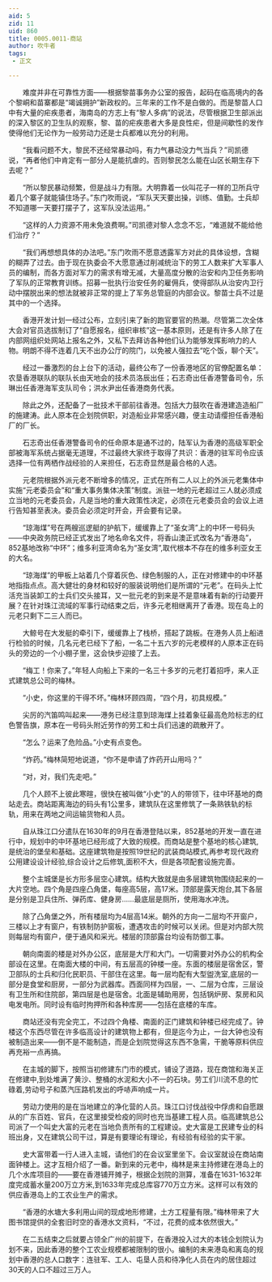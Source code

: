 ```yaml
---
aid: 5
zid: 11
uid: 860
title: 0005.0011-商站
author: 吹牛者
tags: 
 - 正文

---
```




　　难度并非在可靠性方面——根据黎苗事务办公室的报告，起码在临高境内的各个黎峒和苗寨都是“竭诚拥护”新政权的。三年来的工作不是白做的。而是黎苗人口中有大量的疟疾患者，海南岛的方志上有“黎人多病”的说法，尽管根据卫生部派出的深入黎区的卫生队的观察，黎、苗的疟疾患者大多是良性疟，但是间歇性的发作使得他们无论作为一般劳动力还是士兵都难以充分的利用。

　　“我看问题不大，黎民不还经常暴动吗，有力气暴动没力气当兵？”司凯德说，“再者他们中肯定有一部分人是能抗虐的。否则黎民怎么能在山区长期生存下去呢？”

　　“所以黎民暴动频繁，但是战斗力有限。大明靠着一伙叫花子一样的卫所兵守着几个寨子就能镇住场子。”东门吹雨说，“军队天天要出操，训练、值勤。士兵却不知道哪一天要打摆子了，这军队没法运用。”

　　“这样的人力资源不用未免浪费啊。”司凯德对黎人念念不忘，“难道就不能给他们治疗？”

　　“我们再想想具体的办法吧。”东门吹雨不愿意透露军方对此的具体设想，含糊的糊弄了过去。由于现在执委会不大愿意通过削减统治下的劳工人数来扩大军事人员的编制，而各方面对军力的需求有增无减，大量高度分散的治安和内卫任务影响了军队的正常教育训练。招募一批执行治安任务的雇佣兵，使得部队从治安内卫行动中摆脱出来的想法就被非正常的提上了军务总管庭的内部会议。黎苗士兵不过是其中的一个选择。

　　香港开发计划一经过公布，立刻引来了新的跑官要官的热潮。尽管第二次全体大会对官员选拔制订了“自愿报名，组织审核”这一基本原则，还是有许多人除了在内部网组织处网站上报名之外，又私下去拜访各种他们认为能够发挥影响力的人物。明朗不得不连着几天不出办公厅的院门，以免被人强拉去“吃个饭，聊个天”。

　　经过一番激烈的台上台下的活动，最终公布了一份香港地区的官僚配置名单：农垦香港联队的联队长由天地会的技术员洛辰出任；石志奇出任香港警备司令，乐琳出任香港海军支队司令；洪水尹出任香港商务代表。

　　除此之外，还配备了一批技术干部前往香港。包括大力鼓吹在香港建造造船厂的施建涛。此人原本在企划院供职，对造船业非常感兴趣，便主动请缨担任香港船厂的厂长。

　　石志奇出任香港警备司令的任命原本是通不过的，陆军认为香港的高级军职全部被海军系统占据毫无道理，不过最终大家终于取得了共识：香港的驻军司令应该选择一位有两栖作战经验的人来担任，石志奇显然是最合格的人选。

　　元老院根据外派元老不断增多的情况，正式在所有二人以上的外派元老集体中实施“元老委员会”和“重大事务集体决策”制度。派驻一地的元老超过三人就必须成立当地的元老委员会，凡是当地的重大政策性决定，必须在元老委员会的会议上进行告知甚至表决。委员会必须定时开会，开会要有记录。

　　“琼海煤”号在两艘巡逻艇的护航下，缓缓靠上了“圣女湾”上的中环一号码头——中央政务院已经正式发出了地名命名文件，将香山澳正式改名为“香港岛”，852基地改称“中环”；维多利亚湾命名为“圣女湾”,取代根本不存在的维多利亚女王的大名。

　　“琼海煤”的甲板上站着几个穿着灰色、绿色制服的人，正在对修建中的中环基地指指点点。高大健壮的身材和较好的服装说明他们是所谓的“元老”。在码头上忙活充当装卸工的士兵们交头接耳，又一批元老的到来是不是意味着有新的行动要开展？在针对珠江流域的军事行动结束之后，许多元老相继离开了香港。现在岛上的元老只剩下二三人而已。

　　大鲸号在大发艇的牵引下，缓缓靠上了栈桥，搭起了跳板。在港务人员上船进行检验的时候，几名元老已经下了船，一名二十五六岁的元老模样的人原本正在码头的旁边的一个小棚子里，这会快步迎接了上去。

　　“梅工！你来了。”年轻人向船上下来的一名三十多岁的元老打着招呼，来人正式建筑总公司的梅林。

　　“小史，你这里的干得不坏。”梅林环顾四周，“四个月，初具规模。”

　　尖厉的汽笛鸣叫起来——港务已经注意到琼海煤上挂着象征最高危险标志的红色警告旗，原本在一号码头附近劳作的劳工和士兵们迅速的疏散开了。

　　“怎么？运来了危险品。”小史有点变色。

　　“炸药。”梅林简短地说道，“你不是申请了炸药开山用吗？”

　　“对，对，我们先走吧。”

　　几个人顾不上彼此寒暄，很快在被叫做“小史”的人的带领下，往中环基地的商站走去。商站距离海边的码头有1公里多，建筑队在这里修筑了一条熟铁轨的标轨，用来在两地之间运输货物和人员。

　　自从珠江口分遣队在1630年的9月在香港登陆以来，852基地的开发一直在进行中，规划中的中环基地已经形成了大致的规模。而商站是整个基地的核心建筑,是统治的堡垒和基础。这座建筑物是按照19世纪的武装商站模式,再参考现代政府公用建设设计经验,综合设计之后修筑,面积不大，但是各项配套设施完善。

　　整个主城堡是长方形多层空心建筑。结构大致就是由多层建筑物围绕起来的一大片空地。四个角是四座凸角堡，每座高5层，高17米。顶部是露天炮台,其下各层是分别是卫兵住所、弹药库、健身房……最底层是厕所，使用海水冲洗。

　　除了凸角堡之外，所有楼层均为4层高14米。朝外的方向一二层均不开窗户，三楼以上才有窗户，有铁制防护窗板，遭遇攻击的时候可以关闭。但是对内部大院则每层均有窗户，便于通风和采光。楼层的顶部露台均设有防御工事。

　　朝向南面的楼是对外办公区，底层是大厅和大门。一切需要对外办公的机构全部设在这里。在南面大楼的中间，有五层高的钟楼一座。东面的楼层是宿舍区，警卫部队的士兵和归化民职员、干部住在这里。每一层均配有大型盥洗室,底层的一部分是食堂和厨房，一部分为武器库。西面同样为四层，一、二层为仓库，三层设有卫生所和住院部，第四层是也是宿舍。北面是辅助用房，包括锅炉房、泵房和风电发电所。同时设有临时拘押所和各种库房——包括在底楼的车库。

　　商站还没有完全完工，不过四个角楼、南面的正门建筑和钟楼已经完成了。钟楼这个东西尽管在许多临高设计的建筑物上都有，但是迄今为止，一台大钟也没有被制造出来——倒不是不能制造，而是企划院觉得这东西不急需，干脆等原料供应再充裕一点再搞。

　　在主城的脚下，按照当初修建东门市的模式，铺设了道路，现在商馆和海关正在修建中,到处堆满了黄沙、整桶的水泥和大小不一的石块。劳工们川流不息的忙碌着,劳动号子和蒸汽压路机发出的呼哧声响成一片。

　　劳动力使用的是在当地建立的净化营的人员。珠江口讨伐战役中俘虏和自愿跟从的广东百姓、官兵，在这里接受检疫的同时也充当基建工程人员。临高建筑总公司派了一个叫史大富的元老在当地负责所有的工程建设。史大富是工民建专业的科班出身，又在建筑公司干过，算是有要理论有理论，有经验有经验的实干家。

　　史大富带着一行人进入主城，请他们的在会议室里坐下。会议室就设在商站南面钟楼上。这才互相介绍了一番。新到来的元老中，梅林是来主持修建在港岛上的几个水库项目的——要在香港铺开摊子，根据企划院的测算，准备在1631-1632年度完成蓄水量200万立方米,到1633年完成总库容770万立方米。这样可以有效的供应香港岛上的工农业生产的需求。

　　“香港的水塘大多利用山间的现成地形修建，土方工程量有限。”梅林带来了大图书馆提供的全套旧时空的香港水文资料，“不过，花费的成本依然很大。”

　　在二五结束之后就要占领全广州的前提下，在香港投入过大的本钱企划院认为划不来，因此香港的整个工农业规模都被限制的很小。编制的未来港岛和离岛的规划中香港的总人口数字：连驻军、工人、屯垦人员和待净化人员在内的居住超过30天的人口不超过三万人。


